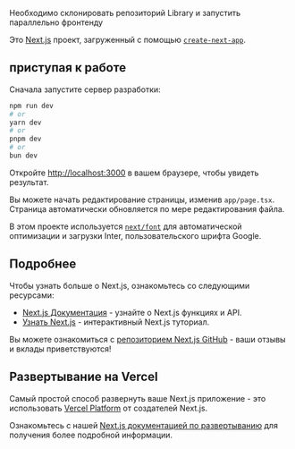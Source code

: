 Необходимо склонировать репозиторий Library и запустить параллельно фронтенду

Это [Next.js](https://nextjs.org/) проект, загруженный с помощью [`create-next-app`](https://github.com/vercel/next.js/tree/canary/packages/create-next-app).

## приступая к работе

Сначала запустите сервер разработки:

```bash
npm run dev
# or
yarn dev
# or
pnpm dev
# or
bun dev
```

Откройте [http://localhost:3000](http://localhost:3000) в вашем браузере, чтобы увидеть результат.

Вы можете начать редактирование страницы, изменив `app/page.tsx`. Страница автоматически обновляется по мере редактирования файла.

В этом проекте используется [`next/font`](https://nextjs.org/docs/basic-features/font-optimization) для автоматической оптимизации и загрузки Inter, пользовательского шрифта Google.

## Подробнее

Чтобы узнать больше о Next.js, ознакомьтесь со следующими ресурсами:

- [Next.js Документация](https://nextjs.org/docs) - узнайте о Next.js функциях и API.
- [Узнать Next.js](https://nextjs.org/learn) - интерактивный Next.js туториал.

Вы можете ознакомиться с [репозиторием Next.js GitHub](https://github.com/vercel/next.js/) - ваши отзывы и вклады приветствуются!

## Развертывание на Vercel

Самый простой способ развернуть ваше Next.js приложение - это использовать [Vercel Platform](https://vercel.com/new?utm_medium=default-template&filter=next.js&utm_source=create-next-app&utm_campaign=create-next-app-readme) от создателей Next.js.

Ознакомьтесь с нашей [Next.js документацией по развертыванию](https://nextjs.org/docs/deployment) для получения более подробной информации.
